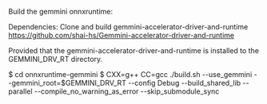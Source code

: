 Build the gemmini onnxruntime:

Dependencies:
  Clone and build gemmini-accelerator-driver-and-runtime
  https://github.com/shai-hs/Gemmini-accelerator-driver-and-runtime

  Provided that the gemmini-accelerator-driver-and-runtime is installed to
  the GEMMINI_DRV_RT directory.

  $ cd onnxruntime-gemmini
  $ CXX=g++ CC=gcc ./build.sh --use_gemmini --gemmini_root=$GEMMINI_DRV_RT --config Debug --build_shared_lib --parallel --compile_no_warning_as_error --skip_submodule_sync
